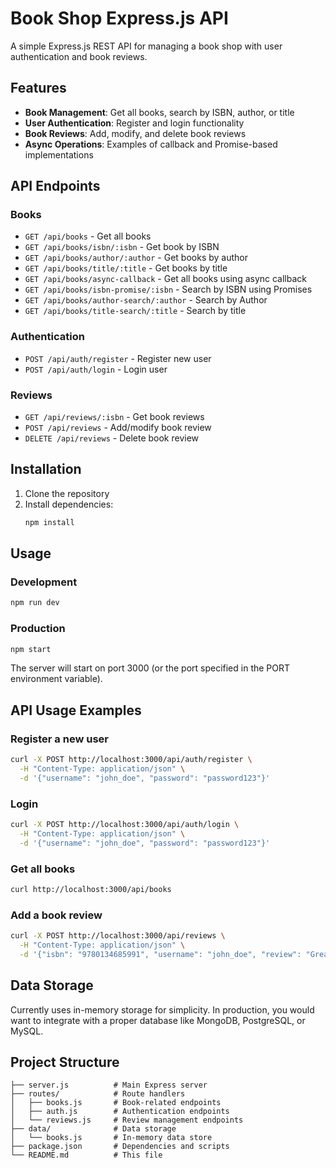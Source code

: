# Book Shop Express.js API

A simple Express.js REST API for managing a book shop with user authentication and book reviews.

## Features

-  **Book Management**: Get all books, search by ISBN, author, or title
-  **User Authentication**: Register and login functionality
-  **Book Reviews**: Add, modify, and delete book reviews
-  **Async Operations**: Examples of callback and Promise-based implementations

## API Endpoints

### Books

-  `GET /api/books` - Get all books
-  `GET /api/books/isbn/:isbn` - Get book by ISBN
-  `GET /api/books/author/:author` - Get books by author
-  `GET /api/books/title/:title` - Get books by title
-  `GET /api/books/async-callback` - Get all books using async callback
-  `GET /api/books/isbn-promise/:isbn` - Search by ISBN using Promises
-  `GET /api/books/author-search/:author` - Search by Author
-  `GET /api/books/title-search/:title` - Search by title

### Authentication

-  `POST /api/auth/register` - Register new user
-  `POST /api/auth/login` - Login user

### Reviews

-  `GET /api/reviews/:isbn` - Get book reviews
-  `POST /api/reviews` - Add/modify book review
-  `DELETE /api/reviews` - Delete book review

## Installation

1. Clone the repository
2. Install dependencies:
   ```bash
   npm install
   ```

## Usage

### Development

```bash
npm run dev
```

### Production

```bash
npm start
```

The server will start on port 3000 (or the port specified in the PORT environment variable).

## API Usage Examples

### Register a new user

```bash
curl -X POST http://localhost:3000/api/auth/register \
  -H "Content-Type: application/json" \
  -d '{"username": "john_doe", "password": "password123"}'
```

### Login

```bash
curl -X POST http://localhost:3000/api/auth/login \
  -H "Content-Type: application/json" \
  -d '{"username": "john_doe", "password": "password123"}'
```

### Get all books

```bash
curl http://localhost:3000/api/books
```

### Add a book review

```bash
curl -X POST http://localhost:3000/api/reviews \
  -H "Content-Type: application/json" \
  -d '{"isbn": "9780134685991", "username": "john_doe", "review": "Great book!", "rating": 5}'
```

## Data Storage

Currently uses in-memory storage for simplicity. In production, you would want to integrate with a proper database like MongoDB, PostgreSQL, or MySQL.

## Project Structure

```
├── server.js          # Main Express server
├── routes/            # Route handlers
│   ├── books.js       # Book-related endpoints
│   ├── auth.js        # Authentication endpoints
│   └── reviews.js     # Review management endpoints
├── data/              # Data storage
│   └── books.js       # In-memory data store
├── package.json       # Dependencies and scripts
└── README.md          # This file
```
